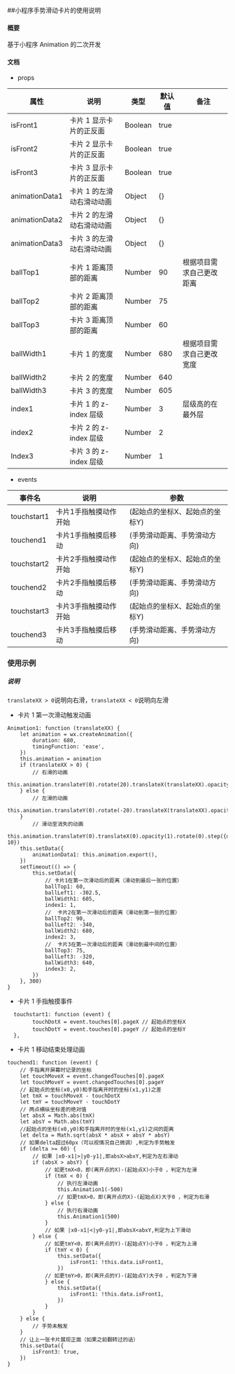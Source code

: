 ##小程序手势滑动卡片的使用说明

#### 概要

基于小程序 Animation 的二次开发

#### 文档

- props

      
| 属性 | 说明 | 类型 | 默认值 | 备注 |
| --- | --- | --- | --- | --- |
| isFront1 | 卡片 1 显示卡片的正反面  | Boolean | true |  |
| isFront2 | 卡片 2 显示卡片的正反面  | Boolean | true |  |
| isFront3 | 卡片 3 显示卡片的正反面 | Boolean | true |  |
| animationData1 | 卡片 1 的左滑动右滑动动画 | Object | {} |  |
| animationData2 | 卡片 2 的左滑动右滑动动画 | Object | {} |  |
| animationData3 | 卡片 3 的左滑动右滑动动画 | Object | {} |  |
| ballTop1 | 卡片 1 距离顶部的距离 | Number | 90 | 根据项目需求自己更改距离 |
| ballTop2 | 卡片 2 距离顶部的距离 | Number | 75 |  |
| ballTop3 | 卡片 3 距离顶部的距离 | Number | 60 |  |
| ballWidth1 | 卡片 1 的宽度 | Number | 680 | 根据项目需求自己更改宽度 |
| ballWidth2 | 卡片 2 的宽度 | Number | 640 |  |
| ballWidth3 | 卡片 3 的宽度 | Number | 605 |  |
| index1 | 卡片 1 的 z-index 层级 | Number | 3 | 层级高的在最外层 |
| index2 | 卡片 2 的 z-index 层级 | Number | 2 |  |
| Index3 | 卡片 3 的 z-index 层级 | Number | 1 |  |


- events

    
| 事件名 | 说明 | 参数 |
| --- | --- | --- |
| touchstart1 | 卡片1手指触摸动作开始 | (起始点的坐标X、起始点的坐标Y) |
| touchend1 | 卡片1手指触摸后移动 | (手势滑动距离、手势滑动方向) |
| touchstart2 | 卡片2手指触摸动作开始 | (起始点的坐标X、起始点的坐标Y) |
| touchend2 | 卡片2手指触摸后移动 | (手势滑动距离、手势滑动方向) |
| touchstart3 | 卡片3手指触摸动作开始 | (起始点的坐标X、起始点的坐标Y) |
| touchend3 | 卡片3手指触摸后移动 | (手势滑动距离、手势滑动方向) |


### 使用示例

##### 说明

`translateXX > 0`说明向右滑，`translateXX < 0`说明向左滑

- 卡片 1 第一次滑动触发动画

```
Animation1: function (translateXX) {
    let animation = wx.createAnimation({
        duration: 680,
        timingFunction: 'ease',
    })
    this.animation = animation
    if (translateXX > 0) {
        // 右滑的动画
        this.animation.translateY(0).rotate(20).translateX(translateXX).opacity(0).step()
    } else {
        // 左滑的动画
        this.animation.translateY(0).rotate(-20).translateX(translateXX).opacity(0).step()
    }
        // 滑动至消失的动画
        this.animation.translateY(0).translateX(0).opacity(1).rotate(0).step({duration: 10})
    this.setData({
        animationData1: this.animation.export(),
    })
    setTimeout(() => {
        this.setData({
            // 卡片1在第一次滑动后的距离（滑动到最后一张的位置）
            ballTop1: 60,
            ballLeft1: -302.5,
            ballWidth1: 605,
            index1: 1,
            //  卡片2在第一次滑动后的距离（滑动到第一张的位置）
            ballTop2: 90,
            ballLeft2: -340,
            ballWidth2: 680,
            index2: 3,
            //  卡片3在第一次滑动后的距离（滑动到最中间的位置）
            ballTop3: 75,
            ballLeft3: -320,
            ballWidth3: 640,
            index3: 2,
        })
    }, 300)
}
```

- 卡片 1 手指触摸事件

```
  touchstart1: function (event) {
        touchDotX = event.touches[0].pageX // 起始点的坐标X
        touchDotY = event.touches[0].pageY // 起始点的坐标Y
  },
```

- 卡片 1 移动结束处理动画

```
touchend1: function (event) {
    // 手指离开屏幕时记录的坐标
    let touchMoveX = event.changedTouches[0].pageX
    let touchMoveY = event.changedTouches[0].pageY
    // 起始点的坐标(x0,y0)和手指离开时的坐标(x1,y1)之差
    let tmX = touchMoveX - touchDotX
    let tmY = touchMoveY - touchDotY
    // 两点横纵坐标差的绝对值
    let absX = Math.abs(tmX)
    let absY = Math.abs(tmY)
    //起始点的坐标(x0,y0)和手指离开时的坐标(x1,y1)之间的距离
    let delta = Math.sqrt(absX * absX + absY * absY)
    // 如果delta超过60px（可以视情况自己微调）,判定为手势触发
    if (delta >= 60) {
        // 如果 |x0-x1|>|y0-y1|,即absX>abxY,判定为左右滑动
        if (absX > absY) {
            // 如更tmX<0，即(离开点的X)-(起始点X)小于0 ，判定为左滑
            if (tmX < 0) {
                // 执行左滑动画
                this.Animation1(-500)
                // 如更tmX>0，即(离开点的X)-(起始点X)大于0 ，判定为右滑
            } else {
                // 执行右滑动画
                this.Animation1(500)
            }
            // 如果 |x0-x1|<|y0-y1|,即absX<abxY,判定为上下滑动
        } else {
            // 如更tmY<0，即(离开点的Y)-(起始点Y)小于0 ，判定为上滑
            if (tmY < 0) {
                this.setData({
                    isFront1: !this.data.isFront1,
                })
            // 如更tmY>0，即(离开点的Y)-(起始点Y)大于0 ，判定为下滑
            } else {
                this.setData({
                    isFront1: !this.data.isFront1,
                })
            }
        }
    } else {
        // 手势未触发
    }
    // 让上一张卡片展现正面（如果之前翻转过的话）
    this.setData({
        isFront3: true,
    })
}
```
